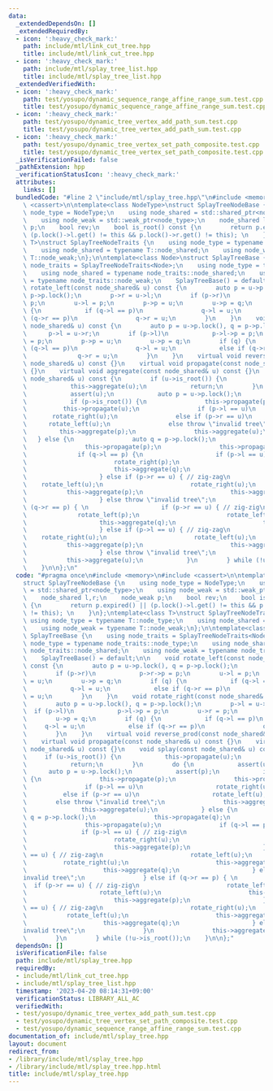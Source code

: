 ```yaml
---
data:
  _extendedDependsOn: []
  _extendedRequiredBy:
  - icon: ':heavy_check_mark:'
    path: include/mtl/link_cut_tree.hpp
    title: include/mtl/link_cut_tree.hpp
  - icon: ':heavy_check_mark:'
    path: include/mtl/splay_tree_list.hpp
    title: include/mtl/splay_tree_list.hpp
  _extendedVerifiedWith:
  - icon: ':heavy_check_mark:'
    path: test/yosupo/dynamic_sequence_range_affine_range_sum.test.cpp
    title: test/yosupo/dynamic_sequence_range_affine_range_sum.test.cpp
  - icon: ':heavy_check_mark:'
    path: test/yosupo/dynamic_tree_vertex_add_path_sum.test.cpp
    title: test/yosupo/dynamic_tree_vertex_add_path_sum.test.cpp
  - icon: ':heavy_check_mark:'
    path: test/yosupo/dynamic_tree_vertex_set_path_composite.test.cpp
    title: test/yosupo/dynamic_tree_vertex_set_path_composite.test.cpp
  _isVerificationFailed: false
  _pathExtension: hpp
  _verificationStatusIcon: ':heavy_check_mark:'
  attributes:
    links: []
  bundledCode: "#line 2 \"include/mtl/splay_tree.hpp\"\n#include <memory>\n#include\
    \ <cassert>\n\ntemplate<class NodeType>\nstruct SplayTreeNodeBase {\n    using\
    \ node_type = NodeType;\n    using node_shared = std::shared_ptr<node_type>;\n\
    \    using node_weak = std::weak_ptr<node_type>;\n    node_shared l,r;\n    node_weak\
    \ p;\n    bool rev;\n    bool is_root() const {\n        return p.expired() ||\
    \ (p.lock()->l.get() != this && p.lock()->r.get() != this); \n    }\n};\ntemplate<class\
    \ T>\nstruct SplayTreeNodeTraits {\n    using node_type = typename T::node_type;\n\
    \    using node_shared = typename T::node_shared;\n    using node_weak = typename\
    \ T::node_weak;\n};\n\ntemplate<class Node>\nstruct SplayTreeBase {\n    using\
    \ node_traits = SplayTreeNodeTraits<Node>;\n    using node_type = typename node_traits::node_type;\n\
    \    using node_shared = typename node_traits::node_shared;\n    using node_weak\
    \ = typename node_traits::node_weak;\n    SplayTreeBase() = default;\n\n    void\
    \ rotate_left(const node_shared& u) const {\n        auto p = u->p.lock(), q =\
    \ p->p.lock();\n        p->r = u->l;\n        if (p->r)\n            p->r->p =\
    \ p;\n        u->l = p;\n        p->p = u;\n        u->p = q;\n        if (q)\
    \ {\n            if (q->l == p)\n                q->l = u;\n            else if\
    \ (q->r == p)\n                q->r = u;\n        }\n    }\n    void rotate_right(const\
    \ node_shared& u) const {\n        auto p = u->p.lock(), q = p->p.lock();\n  \
    \      p->l = u->r;\n        if (p->l)\n            p->l->p = p;\n        u->r\
    \ = p;\n        p->p = u;\n        u->p = q;\n        if (q) {\n            if\
    \ (q->l == p)\n                q->l = u;\n            else if (q->r == p)\n  \
    \              q->r = u;\n        }\n    }\n    virtual void reverse_prod(const\
    \ node_shared& u) const {}\n    virtual void propagate(const node_shared& u) const\
    \ {}\n    virtual void aggregate(const node_shared& u) const {}\n    void splay(const\
    \ node_shared& u) const {\n        if (u->is_root()) {\n            this->propagate(u);\n\
    \            this->aggregate(u);\n            return;\n        }\n        do {\n\
    \            assert(u);\n            auto p = u->p.lock();\n            assert(p);\n\
    \            if (p->is_root()) {\n                this->propagate(p);\n      \
    \          this->propagate(u);\n                if (p->l == u)\n             \
    \       rotate_right(u);\n                else if (p->r == u)\n              \
    \      rotate_left(u);\n                else throw \"invalid tree\";\n       \
    \         this->aggregate(p);\n                this->aggregate(u);\n         \
    \   } else {\n                auto q = p->p.lock();\n                this->propagate(q);\n\
    \                this->propagate(p);\n                this->propagate(u);\n  \
    \              if (q->l == p) {\n                    if (p->l == u) { // zig-zig\n\
    \                        rotate_right(p);\n                        rotate_right(u);\n\
    \                        this->aggregate(q);\n                        this->aggregate(p);\n\
    \                    } else if (p->r == u) { // zig-zag\n                    \
    \    rotate_left(u);\n                        rotate_right(u);\n             \
    \           this->aggregate(p);\n                        this->aggregate(q);\n\
    \                    } else throw \"invalid tree\";\n                } else if\
    \ (q->r == p) { \n                    if (p->r == u) { // zig-zig\n          \
    \              rotate_left(p);\n                        rotate_left(u);\n    \
    \                    this->aggregate(q);\n                        this->aggregate(p);\n\
    \                    } else if (p->l == u) { // zig-zag\n                    \
    \    rotate_right(u);\n                        rotate_left(u);\n             \
    \           this->aggregate(p);\n                        this->aggregate(q);\n\
    \                    } else throw \"invalid tree\";\n                }\n     \
    \           this->aggregate(u);\n            }\n        } while (!u->is_root());\n\
    \    }\n\n};\n"
  code: "#pragma once\n#include <memory>\n#include <cassert>\n\ntemplate<class NodeType>\n\
    struct SplayTreeNodeBase {\n    using node_type = NodeType;\n    using node_shared\
    \ = std::shared_ptr<node_type>;\n    using node_weak = std::weak_ptr<node_type>;\n\
    \    node_shared l,r;\n    node_weak p;\n    bool rev;\n    bool is_root() const\
    \ {\n        return p.expired() || (p.lock()->l.get() != this && p.lock()->r.get()\
    \ != this); \n    }\n};\ntemplate<class T>\nstruct SplayTreeNodeTraits {\n   \
    \ using node_type = typename T::node_type;\n    using node_shared = typename T::node_shared;\n\
    \    using node_weak = typename T::node_weak;\n};\n\ntemplate<class Node>\nstruct\
    \ SplayTreeBase {\n    using node_traits = SplayTreeNodeTraits<Node>;\n    using\
    \ node_type = typename node_traits::node_type;\n    using node_shared = typename\
    \ node_traits::node_shared;\n    using node_weak = typename node_traits::node_weak;\n\
    \    SplayTreeBase() = default;\n\n    void rotate_left(const node_shared& u)\
    \ const {\n        auto p = u->p.lock(), q = p->p.lock();\n        p->r = u->l;\n\
    \        if (p->r)\n            p->r->p = p;\n        u->l = p;\n        p->p\
    \ = u;\n        u->p = q;\n        if (q) {\n            if (q->l == p)\n    \
    \            q->l = u;\n            else if (q->r == p)\n                q->r\
    \ = u;\n        }\n    }\n    void rotate_right(const node_shared& u) const {\n\
    \        auto p = u->p.lock(), q = p->p.lock();\n        p->l = u->r;\n      \
    \  if (p->l)\n            p->l->p = p;\n        u->r = p;\n        p->p = u;\n\
    \        u->p = q;\n        if (q) {\n            if (q->l == p)\n           \
    \     q->l = u;\n            else if (q->r == p)\n                q->r = u;\n\
    \        }\n    }\n    virtual void reverse_prod(const node_shared& u) const {}\n\
    \    virtual void propagate(const node_shared& u) const {}\n    virtual void aggregate(const\
    \ node_shared& u) const {}\n    void splay(const node_shared& u) const {\n   \
    \     if (u->is_root()) {\n            this->propagate(u);\n            this->aggregate(u);\n\
    \            return;\n        }\n        do {\n            assert(u);\n      \
    \      auto p = u->p.lock();\n            assert(p);\n            if (p->is_root())\
    \ {\n                this->propagate(p);\n                this->propagate(u);\n\
    \                if (p->l == u)\n                    rotate_right(u);\n      \
    \          else if (p->r == u)\n                    rotate_left(u);\n        \
    \        else throw \"invalid tree\";\n                this->aggregate(p);\n \
    \               this->aggregate(u);\n            } else {\n                auto\
    \ q = p->p.lock();\n                this->propagate(q);\n                this->propagate(p);\n\
    \                this->propagate(u);\n                if (q->l == p) {\n     \
    \               if (p->l == u) { // zig-zig\n                        rotate_right(p);\n\
    \                        rotate_right(u);\n                        this->aggregate(q);\n\
    \                        this->aggregate(p);\n                    } else if (p->r\
    \ == u) { // zig-zag\n                        rotate_left(u);\n              \
    \          rotate_right(u);\n                        this->aggregate(p);\n   \
    \                     this->aggregate(q);\n                    } else throw \"\
    invalid tree\";\n                } else if (q->r == p) { \n                  \
    \  if (p->r == u) { // zig-zig\n                        rotate_left(p);\n    \
    \                    rotate_left(u);\n                        this->aggregate(q);\n\
    \                        this->aggregate(p);\n                    } else if (p->l\
    \ == u) { // zig-zag\n                        rotate_right(u);\n             \
    \           rotate_left(u);\n                        this->aggregate(p);\n   \
    \                     this->aggregate(q);\n                    } else throw \"\
    invalid tree\";\n                }\n                this->aggregate(u);\n    \
    \        }\n        } while (!u->is_root());\n    }\n\n};"
  dependsOn: []
  isVerificationFile: false
  path: include/mtl/splay_tree.hpp
  requiredBy:
  - include/mtl/link_cut_tree.hpp
  - include/mtl/splay_tree_list.hpp
  timestamp: '2023-04-20 08:14:31+09:00'
  verificationStatus: LIBRARY_ALL_AC
  verifiedWith:
  - test/yosupo/dynamic_tree_vertex_add_path_sum.test.cpp
  - test/yosupo/dynamic_tree_vertex_set_path_composite.test.cpp
  - test/yosupo/dynamic_sequence_range_affine_range_sum.test.cpp
documentation_of: include/mtl/splay_tree.hpp
layout: document
redirect_from:
- /library/include/mtl/splay_tree.hpp
- /library/include/mtl/splay_tree.hpp.html
title: include/mtl/splay_tree.hpp
---
```

